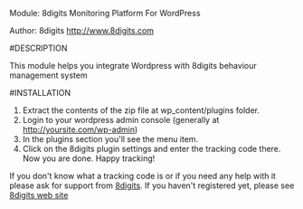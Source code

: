 Module: 8digits Monitoring Platform For WordPress

Author: 8digits <http://www.8digits.com>

#DESCRIPTION

This module helps you integrate Wordpress with 8digits behaviour management system


#INSTALLATION

1. Extract the contents of the zip file at wp_content/plugins folder.
2. Login to your wordpress admin console (generally at http://yoursite.com/wp-admin) 
3. In the plugins section you'll see the menu item.
4. Click on the 8digits plugin settings and enter the tracking code there. Now you are done. Happy tracking!

If you don't know what a tracking code is or if you need any help with it please ask for support from [8digits](http://support.8digits.com). If you haven't registered yet, please see [8digits web site](http://www.8digits.com)
